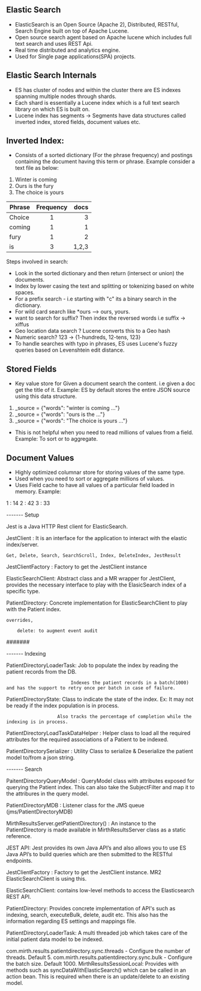 ## Elastic Search
* ElasticSearch is an Open Source (Apache 2), Distributed, RESTful, Search Engine built on top of Apache Lucene.
* Open source search agent based on Apache lucene which includes full text search and uses REST Api.
* Real time distributed and analytics engine.
* Used for Single page applications(SPA) projects.

## Elastic Search Internals

* ES has cluster of nodes and within the cluster there are ES indexes spanning multiple nodes through shards.
* Each shard is essentially a Lucene index which is a full text search library on which ES is built on.
* Lucene index has segments -> Segments have data structures called inverted index, stored fields, document values etc.

## Inverted Index:
* Consists of a sorted dictionary (For the phrase frequency) and postings containing the document having this term or phrase.
Example consider a text file as below:
1. Winter is coming
2. Ours is the fury
3. The choice is yours

| Phrase        | Frequency     | docs  |
| ------------- |:-------------:| -----:|
| Choice        | 1             |     3 |
| coming        | 1             |     1 |
| fury          | 1             |     2 |
| is            | 3             | 1,2,3 |

Steps involved in search:
* Look in the sorted dictionary and then return (intersect or union) the documents.
* Index by lower casing the text and splitting or tokenizing based on white spaces.
* For a prefix search - i.e starting with "c" its a binary search in the dictionary.
* For wild card search like *ours --> ours, yours. 
* want to search for suffix? Then index the reversed words i.e suffix -> xiffus
* Geo location data search ? Lucene converts this to a Geo hash
* Numeric search? 123 -> {1-hundreds, 12-tens, 123}
* To handle searches with typo in phrases, ES uses Lucene's fuzzy queries based on Levenshtein edit distance.

## Stored Fields 
* Key value store for Given a document search the content. i.e given a doc get the title of it.
Example: ES by default stores the entire JSON source using this data structure.

1. _source = {"words": "winter is coming ..."} 
2. _source = {"words": "ours is the ..."} 
3. _source = {"words": "The choice is yours ..."} 

* This is not helpful when you need to read millions of values from a field. Example: To sort or to aggregate.

## Document Values
* Highly optimized columnar store for storing values of the same type.
* Used when you need to sort or aggregate millions of values.
* Uses Field cache to have all values of a particular field loaded in memory.
Example: 

1 : 14
2 : 42
3 : 33

------- Setup

Jest is a Java HTTP Rest client for ElasticSearch.

JestClient : It is an interface for the application to interact with the elastic index/server.

    Get, Delete, Search, SearchScroll, Index, DeleteIndex, JestResult

JestClientFactory : Factory to get the JestClient instance

ElasticSearchClient: Abstract class and a MR wrapper for JestClient, provides the necessary interface to play with the ElasicSearch index of a specific type.

PatientDirectory: Concrete implementation for ElasticSearchClient to play with the Patient index.

    overrides,

        delete: to augment event audit

#######



------- Indexing

PatientDirectoryLoaderTask: Job to populate the index by reading the patient records from the DB.

                            Indexes the patient records in a batch(1000) and has the support to retry once per batch in case of failure.

PatientDirectoryState: Class to indicate the state of the index. Ex: It may not be ready if the index population is in process.

                       Also tracks the percentage of completion while the indexing is in process.

PatientDirectoryLoadTaskDataHelper : Helper class to load all the required attributes for the required associations of a Patient to be indexed.

PatientDirectorySerializer : Utility Class to serialize & Deserialize the patient model to/from a json string.

------- Search

PaitentDirectoryQueryModel : QueryModel class with attributes exposed for querying the Patient index. This can also take the SubjectFilter  and map it to the attribures in the query model.  

PatientDirectoryMDB : Listener class for the JMS queue (jms/PatientDirectoryMDB)

MirthResultsServer.getPatientDirectory() : An instance to the PatientDirectory is made available in MirthResultsServer class as a static reference.


JEST API: Jest provides its own Java API’s and also allows you to use ES Java API’s to build queries which are then submitted to the RESTful endpoints.

JestClientFactory : Factory to get the JestClient instance. MR2 ElasticSearchClient is using this.

ElasticSearchClient: contains low-level methods to access the Elasticsearch REST API.

PatientDirectory: Provides concrete implementation of API's such as indexing, search, executeBulk, delete, audit etc. This also has the information regarding ES settings and mappings file.

PatientDirectoryLoaderTask: A multi threaded job which takes care of the initial patient data model to be indexed.

com.mirth.results.patientdirectory.sync.threads - Configure the number of threads. Default 5.
com.mirth.results.patientdirectory.sync.bulk - Configure the batch size. Default 1000.
MirthResultsSessionLocal: Provides with methods such as syncDataWithElasticSearch() which can be called in an action bean. This is required when there is an update/delete to an existing model.
